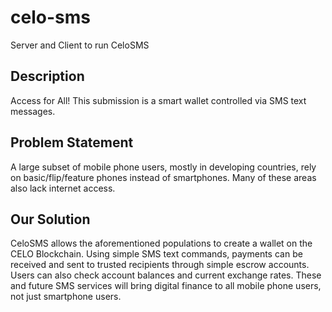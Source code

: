 # celo-sms
Server and Client to run CeloSMS

## Description
Access for All!  This submission is a smart wallet controlled via SMS text messages. 

## Problem Statement
A large subset of mobile phone users, mostly in developing countries, rely on basic/flip/feature phones instead of smartphones. Many of these areas also lack internet access. 

## Our Solution
CeloSMS allows the aforementioned populations to create a wallet on the CELO Blockchain. Using simple SMS text commands, payments can be received and sent to trusted recipients through simple escrow accounts. Users can also check account balances and current exchange rates. These and future SMS services will bring digital finance to all mobile phone users, not just smartphone users.
